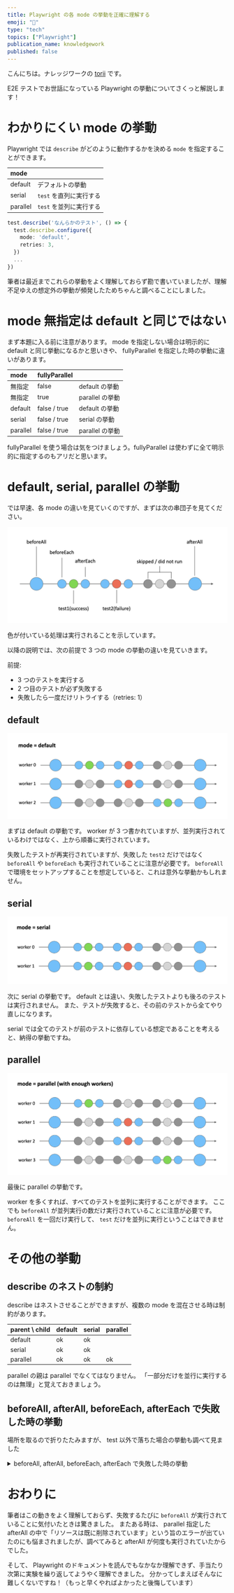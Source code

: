 ```yaml
---
title: Playwright の各 mode の挙動を正確に理解する
emoji: "🍡"
type: "tech"
topics: ["Playwright"]
publication_name: knowledgework
published: false
---
```


こんにちは。ナレッジワークの [torii](https://twitter.com/jinjor) です。

E2E テストでお世話になっている Playwright の挙動についてさくっと解説します！

# わかりにくい mode の挙動

Playwright では `describe` がどのように動作するかを決める `mode` を指定することができます。

| mode     |                         |
| :------- | :---------------------- |
| default  | デフォルトの挙動        |
| serial   | `test` を直列に実行する |
| parallel | `test` を並列に実行する |

```ts
test.describe('なんらかのテスト', () => {
  test.describe.configure({
    mode: 'default',
    retries: 3,
  })
  ...
})
```

筆者は最近までこれらの挙動をよく理解しておらず勘で書いていましたが、理解不足ゆえの想定外の挙動が頻発したためちゃんと調べることにしました。

# mode 無指定は default と同じではない

まず本題に入る前に注意があります。
mode を指定しない場合は明示的に default と同じ挙動になるかと思いきや、 fullyParallel を指定した時の挙動に違いがあります。

| mode     | fullyParallel |                 |
| :------- | :------------ | :-------------- |
| 無指定   | false         | default の挙動  |
| 無指定   | true          | parallel の挙動 |
| default  | false / true  | default の挙動  |
| serial   | false / true  | serial の挙動   |
| parallel | false / true  | parallel の挙動 |

fullyParallel を使う場合は気をつけましょう。fullyParallel は使わずに全て明示的に指定するのもアリだと思います。

# default, serial, parallel の挙動

では早速、各 mode の違いを見ていくのですが、まずは次の串団子を見てください。

![凡例](/images/playwright-mode/legend.png)

色が付いている処理は実行されることを示しています。

以降の説明では、次の前提で 3 つの mode の挙動の違いを見ていきます。

前提:

- 3 つのテストを実行する
- 2 つ目のテストが必ず失敗する
- 失敗したら一度だけリトライする（retries: 1）

## default

![mode: default](/images/playwright-mode/mode-default.png)

まずは default の挙動です。
worker が 3 つ書かれていますが、並列実行されているわけではなく、上から順番に実行されています。

失敗したテストが再実行されていますが、失敗した `test2` だけではなく `beforeAll` や `beforeEach` も実行されていることに注意が必要です。
`beforeAll` で環境をセットアップすることを想定していると、これは意外な挙動かもしれません。

## serial

![mode: serial](/images/playwright-mode/mode-serial.png)

次に serial の挙動です。
default とは違い、失敗したテストよりも後ろのテストは実行されません。
また、テストが失敗すると、その前のテストから全てやり直しになります。

serial では全てのテストが前のテストに依存している想定であることを考えると、納得の挙動ですね。

## parallel

![mode: parallel](/images/playwright-mode/mode-parallel.png)

最後に parallel の挙動です。

worker を多くすれば、すべてのテストを並列に実行することができます。
ここでも `beforeAll` が並列実行の数だけ実行されていることに注意が必要です。
`beforeAll` を一回だけ実行して、 `test` だけを並列に実行ということはできません。

# その他の挙動

## describe のネストの制約

describe はネストさせることができますが、複数の mode を混在させる時は制約があります。

| parent \ child | default | serial | parallel |
| :------------- | :------ | :----- | :------- |
| default        | ok      | ok     |          |
| serial         | ok      | ok     |          |
| parallel       | ok      | ok     | ok       |

parallel の親は parallel でなくてはなりません。
「一部分だけを並行に実行するのは無理」と覚えておきましょう。

## beforeAll, afterAll, beforeEach, afterEach で失敗した時の挙動

場所を取るので折りたたみますが、 test 以外で落ちた場合の挙動も調べて見ました

<details>
<summary>beforeAll, afterAll, beforeEach, afterEach で失敗した時の挙動</summary>

mode はすべて default です。

![fail at beforeAll](/images/playwright-mode/fail-before-all.png)
![fail at afterAll](/images/playwright-mode/fail-after-all.png)
![fail at beforeEach](/images/playwright-mode/fail-before-each.png)
![fail at afterEach](/images/playwright-mode/fail-after-each.png)

afterAll で失敗した時に何故 test3 が再実行されるのかは分かりません。

</details>

# おわりに

筆者はこの動きをよく理解しておらず、失敗するたびに `beforeAll` が実行されていることに気付いたときは驚きました。
またある時は、 parallel 指定した afterAll の中で「リソースは既に削除されています」という旨のエラーが出ていたのにも悩まされましたが、調べてみると afterAll が何度も実行されていたからでした。

そして、 Playwright のドキュメントを読んでもなかなか理解できず、手当たり次第に実験を繰り返してようやく理解できました。
分かってしまえばそんなに難しくないですね！（もっと早くやればよかったと後悔しています）
